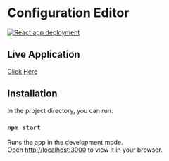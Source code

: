 # Configuration Editor

[![React app deployment](https://github.com/shanu-ck/Configuration-Editor/actions/workflows/deployreact.yml/badge.svg)](https://github.com/shanu-ck/Configuration-Editor/actions/workflows/deployreact.yml)

## Live Application

[Click Here](https://shanu-ck.github.io/Configuration-Editor/)

## Installation

In the project directory, you can run:

### `npm start`

Runs the app in the development mode.\
Open [http://localhost:3000](http://localhost:3000) to view it in your browser.
